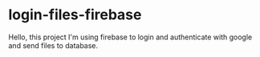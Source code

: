 # login-files-firebase
Hello, this project I'm using firebase to login and authenticate with google and send files to database.
